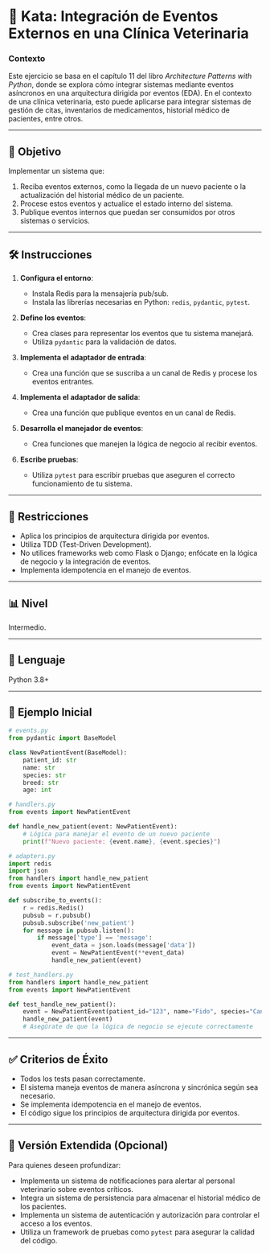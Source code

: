 # 🐾 Kata: Integración de Eventos Externos en una Clínica Veterinaria

### Contexto

Este ejercicio se basa en el capítulo 11 del libro *Architecture Patterns with Python*, donde se explora cómo integrar sistemas mediante eventos asíncronos en una arquitectura dirigida por eventos (EDA). En el contexto de una clínica veterinaria, esto puede aplicarse para integrar sistemas de gestión de citas, inventarios de medicamentos, historial médico de pacientes, entre otros.

---

## 🎯 Objetivo

Implementar un sistema que:

1. Reciba eventos externos, como la llegada de un nuevo paciente o la actualización del historial médico de un paciente.
2. Procese estos eventos y actualice el estado interno del sistema.
3. Publique eventos internos que puedan ser consumidos por otros sistemas o servicios.

---

## 🛠️ Instrucciones

1. **Configura el entorno**:

   * Instala Redis para la mensajería pub/sub.
   * Instala las librerías necesarias en Python: `redis`, `pydantic`, `pytest`.

2. **Define los eventos**:

   * Crea clases para representar los eventos que tu sistema manejará.
   * Utiliza `pydantic` para la validación de datos.

3. **Implementa el adaptador de entrada**:

   * Crea una función que se suscriba a un canal de Redis y procese los eventos entrantes.

4. **Implementa el adaptador de salida**:

   * Crea una función que publique eventos en un canal de Redis.

5. **Desarrolla el manejador de eventos**:

   * Crea funciones que manejen la lógica de negocio al recibir eventos.

6. **Escribe pruebas**:

   * Utiliza `pytest` para escribir pruebas que aseguren el correcto funcionamiento de tu sistema.

---

## 🚧 Restricciones

* Aplica los principios de arquitectura dirigida por eventos.
* Utiliza TDD (Test-Driven Development).
* No utilices frameworks web como Flask o Django; enfócate en la lógica de negocio y la integración de eventos.
* Implementa idempotencia en el manejo de eventos.

---

## 📊 Nivel

Intermedio.

---

## 🐍 Lenguaje

Python 3.8+

---

## 🧪 Ejemplo Inicial

```python
# events.py
from pydantic import BaseModel

class NewPatientEvent(BaseModel):
    patient_id: str
    name: str
    species: str
    breed: str
    age: int
```

```python
# handlers.py
from events import NewPatientEvent

def handle_new_patient(event: NewPatientEvent):
    # Lógica para manejar el evento de un nuevo paciente
    print(f"Nuevo paciente: {event.name}, {event.species}")
```

```python
# adapters.py
import redis
import json
from handlers import handle_new_patient
from events import NewPatientEvent

def subscribe_to_events():
    r = redis.Redis()
    pubsub = r.pubsub()
    pubsub.subscribe('new_patient')
    for message in pubsub.listen():
        if message['type'] == 'message':
            event_data = json.loads(message['data'])
            event = NewPatientEvent(**event_data)
            handle_new_patient(event)
```

```python
# test_handlers.py
from handlers import handle_new_patient
from events import NewPatientEvent

def test_handle_new_patient():
    event = NewPatientEvent(patient_id="123", name="Fido", species="Canine", breed="Labrador", age=5)
    handle_new_patient(event)
    # Asegúrate de que la lógica de negocio se ejecute correctamente
```

---

## ✅ Criterios de Éxito

- Todos los tests pasan correctamente.
- El sistema maneja eventos de manera asíncrona y sincrónica según sea necesario.
- Se implementa idempotencia en el manejo de eventos.
- El código sigue los principios de arquitectura dirigida por eventos.

---

## 🔁 Versión Extendida (Opcional)

Para quienes deseen profundizar:

- Implementa un sistema de notificaciones para alertar al personal veterinario sobre eventos críticos.
- Integra un sistema de persistencia para almacenar el historial médico de los pacientes.
- Implementa un sistema de autenticación y autorización para controlar el acceso a los eventos.
- Utiliza un framework de pruebas como `pytest` para asegurar la calidad del código.
